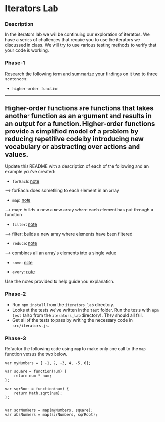 # Iterators Lab

### Description

In the iterators lab we will be continuing our exploration of
iterators. We have a series of challenges that require you to use the
iterators we discussed in class. We will try to use various testing
methods to verify that your code is working.

### Phase-1

Research the following term and summarize your findings on it two to
three sentences:

* `higher-order function`

---
Higher-order functions are functions that takes another function as an argument and results in an output for a function. Higher-order functions provide a simplified model of a problem by reducing repetitive code by introducing new vocabulary or abstracting over actions and values.
---

Update this README with a description of each of the following and an
example you've created:

* `forEach`: [note](https://developer.mozilla.org/en-US/docs/Web/JavaScript/Reference/Global_Objects/Array/forEach)

--> forEach: does something to each element in an array

* `map`: [note](https://developer.mozilla.org/en-US/docs/Web/JavaScript/Reference/Global_Objects/Array/map)

--> map: builds a new a new array where each element has put through a function

* `filter`: [note](https://developer.mozilla.org/en-US/docs/Web/JavaScript/Reference/Global_Objects/Array/filter)

--> filter: builds a new array where elements have been filtered 

* `reduce`: [note](https://developer.mozilla.org/en-US/docs/Web/JavaScript/Reference/Global_Objects/Array/reduce)

--> combines all an array's elements into a single value

* `some`: [note](https://developer.mozilla.org/en-US/docs/Web/JavaScript/Reference/Global_Objects/Array/some)

* `every`: [note](https://developer.mozilla.org/en-US/docs/Web/JavaScript/Reference/Global_Objects/Array/every)

Use the notes provided to help guide you explanation.

### Phase-2

* Run `npm install` from the `iterators_lab` directory.
* Looks at the tests we've written in the `test` folder. Run the tests
  with `npm test` (also from the `iterators_lab` directory). They
  should all fail.
* Get all of the tests to pass by writing the necessary code in
  `src/iterators.js`.

### Phase-3

Refactor the following code using `map` to make only one call to the `map` function versus the two below.


```
var myNumbers = [ -1, 2, -3, 4, -5, 6];

var square = function(num) {
	return num * num;
};

var sqrRoot = function(num) {
	return Math.sqrt(num);
};


var sqrNumbers = map(myNumbers, square);
var absNumbers = map(sqrNumbers, sqrRoot);
```




